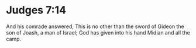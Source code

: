 # Judges 7:14

And his comrade answered, This is no other than the sword of Gideon the son of Joash, a man of Israel; God has given into his hand Midian and all the camp.

